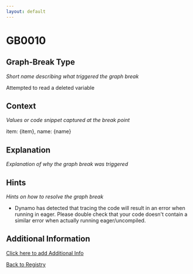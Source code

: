 ```yaml
---
layout: default
---
```

# GB0010

## Graph-Break Type
*Short name describing what triggered the graph break*

Attempted to read a deleted variable

## Context
*Values or code snippet captured at the break point*

item: {item}, name: {name}

## Explanation
*Explanation of why the graph break was triggered*



## Hints
*Hints on how to resolve the graph break*

- Dynamo has detected that tracing the code will result in an error when running in eager. Please double check that your code doesn't contain a similar error when actually running eager/uncompiled.


## Additional Information

<!-- ADDITIONAL INFORMATION START - Add custom information below this line -->

<!-- ADDITIONAL INFORMATION END -->


[Click here to add Additional Info](https://github.com/pytorch-labs/compile-graph-break-site/edit/main/docs/gb/gb0010.md)

[Back to Registry](../index.html)
